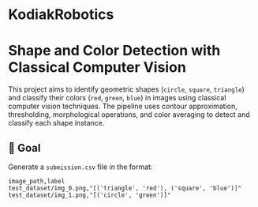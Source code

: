 # KodiakRobotics

# Shape and Color Detection with Classical Computer Vision

This project aims to identify geometric shapes (`circle`, `square`, `triangle`) and classify their colors (`red`, `green`, `blue`) in images using classical computer vision techniques. The pipeline uses contour approximation, thresholding, morphological operations, and color averaging to detect and classify each shape instance.


## 🎯 Goal

Generate a `submission.csv` file in the format:

```csv
image_path,label
test_dataset/img_0.png,"[('triangle', 'red'), ('square', 'blue')]"
test_dataset/img_1.png,"[('circle', 'green')]"
